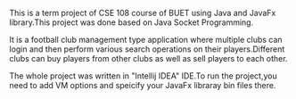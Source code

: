 This is a term project of CSE 108 course of BUET using Java and JavaFx library.This project was done based on Java Socket Programming.

It is a football club management type application where multiple clubs can login and then perform various search operations on their players.Different
clubs can buy players from other clubs as well as sell players to each other. 

The whole project was written in "Intellij IDEA" IDE.To run the project,you need to add VM options and speicify your JavaFx libraray bin files there.

